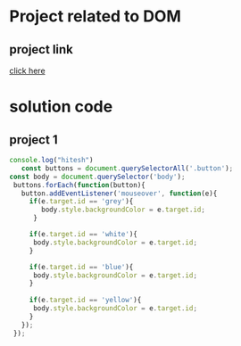 # Project related to DOM

## project link
[click here](https://stackblitz.com/edit/dom-project-chaiaurcode?file=1-colorChanger%2Fchaiaurcode.js,1-colorChanger%2Findex.html)

# solution code

## project 1

``` javascript
console.log("hitesh")
   const buttons = document.querySelectorAll('.button');
const body = document.querySelector('body');
 buttons.forEach(function(button){
   button.addEventListener('mouseover', function(e){
     if(e.target.id == 'grey'){
        body.style.backgroundColor = e.target.id;
      }

     if(e.target.id == 'white'){
      body.style.backgroundColor = e.target.id;
     }

     if(e.target.id == 'blue'){
      body.style.backgroundColor = e.target.id;
     }
 
     if(e.target.id == 'yellow'){
      body.style.backgroundColor = e.target.id;
     }
   });
 });
```

